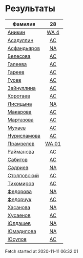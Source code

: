 # Результаты
Фамилия | 28
---|:---:
[Аникин](Аникин/README.md)  | [WA 4](Аникин/28.md)
[Асадуллин](Асадуллин/README.md)  | [AC](Асадуллин/28.md)
[Асфандьяров](Асфандьяров/README.md)  | [NA](Асфандьяров/28.md)
[Белесова](Белесова/README.md)  | [AC](Белесова/28.md)
[Галеева](Галеева/README.md)  | [AC](Галеева/28.md)
[Гареев](Гареев/README.md)  | [AC](Гареев/28.md)
[Гусев](Гусев/README.md)  | [AC](Гусев/28.md)
[Зайнуллина](Зайнуллина/README.md)  | [AC](Зайнуллина/28.md)
[Коротаев](Коротаев/README.md)  | [AC](Коротаев/28.md)
[Лисицына](Лисицына/README.md)  | [NA](Лисицына/28.md)
[Макарова](Макарова/README.md)  | [AC](Макарова/28.md)
[Мартазова](Мартазова/README.md)  | [AC](Мартазова/28.md)
[Мухаев](Мухаев/README.md)  | [AC](Мухаев/28.md)
[Нурисламова](Нурисламова/README.md)  | [AC](Нурисламова/28.md)
[Прамзелев](Прамзелев/README.md)  | [WA 01](Прамзелев/28.md)
[Райманова](Райманова/README.md)  | [AC](Райманова/28.md)
[Сабитов](Сабитов/README.md)  | [AC](Сабитов/28.md)
[Садриев](Садриев/README.md)  | [NA](Садриев/28.md)
[Столповский](Столповский/README.md)  | [AC](Столповский/28.md)
[Тихомиров](Тихомиров/README.md)  | [AC](Тихомиров/28.md)
[Федорова](Федорова/README.md)  | [NA](Федорова/28.md)
[Федорчук](Федорчук/README.md)  | [AC](Федорчук/28.md)
[Хасанова](Хасанова/README.md)  | [NA](Хасанова/28.md)
[Хусаенов](Хусаенов/README.md)  | [AC](Хусаенов/28.md)
[Юлдашев](Юлдашев/README.md)  | [NA](Юлдашев/28.md)
[Юмадилова](Юмадилова/README.md)  | [NA](Юмадилова/28.md)
[Юсупов](Юсупов/README.md)  | [AC](Юсупов/28.md)

Fetch started at 2020-11-11 06:32:01
